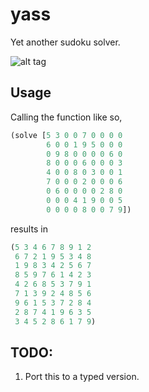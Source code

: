 # yass

Yet another sudoku solver. 

![alt tag](http://content1.promiflash.de/article-images/w500/grumpy-cat-und-eine-blume.jpg)

## Usage

Calling the function like so,

```clojure
(solve [5 3 0 0 7 0 0 0 0
        6 0 0 1 9 5 0 0 0
        0 9 8 0 0 0 0 6 0
        8 0 0 0 6 0 0 0 3
        4 0 0 8 0 3 0 0 1
        7 0 0 0 2 0 0 0 6
        0 6 0 0 0 0 2 8 0
        0 0 0 4 1 9 0 0 5
        0 0 0 0 8 0 0 7 9])
```
results in 
```clojure
(5 3 4 6 7 8 9 1 2
 6 7 2 1 9 5 3 4 8
 1 9 8 3 4 2 5 6 7
 8 5 9 7 6 1 4 2 3
 4 2 6 8 5 3 7 9 1
 7 1 3 9 2 4 8 5 6
 9 6 1 5 3 7 2 8 4
 2 8 7 4 1 9 6 3 5
 3 4 5 2 8 6 1 7 9)
```
## TODO:
1) Port this to a typed version.
